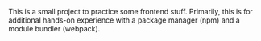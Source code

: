 This is a small project to practice some frontend stuff. Primarily, this is for additional hands-on experience with a package manager (npm) and a module bundler (webpack).
